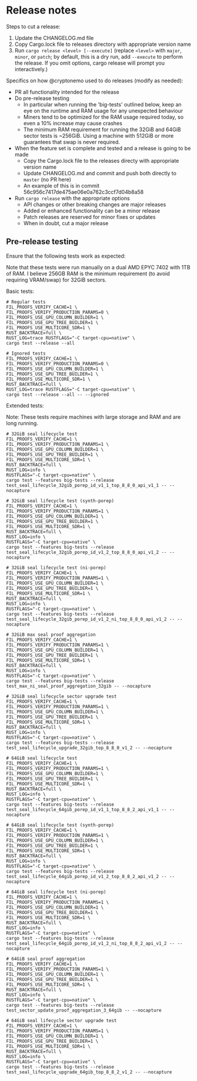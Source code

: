 # Release notes

Steps to cut a release:

1) Update the CHANGELOG.md file
2) Copy Cargo.lock file to releases directory with appropriate version name
3) Run `cargo release <level> [--execute]` (replace `<level>` with `major`, `minor`, or `patch`; by default, this is a dry run, add `--execute` to perform the release. If you omit options, cargo release will prompt you interactively.)

Specifics on how @cryptonemo used to do releases (modify as needed):

- PR all functionality intended for the release
- Do pre-release testing
  - In particular when running the 'big-tests' outlined below, keep an eye on the runtime and RAM usage for any unexpected behaviour
  - Miners tend to be optimized for the RAM usage required today, so even a 10% increase may cause crashes
  - The minimum RAM requirement for running the 32GiB and 64GiB sector tests is ~256GiB. Using a machine with 512GiB or more guarantees that swap is never required.
- When the feature set is complete and tested and a release is going to be made
  - Copy the Cargo.lock file to the releases directy with appropriate version name
  - Update CHANGELOG.md and commit and push both directly to `master` (no PR here)
  - An example of this is in commit 56c956c7417de475ae06e0a762c3ccf7d04b8a58
- Run `cargo release` with the appropriate options
  - API changes or other breaking changes are major releases
  - Added or enhanced functionality can be a minor release
  - Patch releases are reserved for minor fixes or updates
  - When in doubt, cut a major release


## Pre-release testing

Ensure that the following tests work as expected:

Note that these tests were run manually on a dual AMD EPYC 7402 with 1TB of RAM.  I believe 256GB RAM is the minimum requirement (to avoid requiring VRAM/swap) for 32GiB sectors.

Basic tests:

```
# Regular tests
FIL_PROOFS_VERIFY_CACHE=1 \
FIL_PROOFS_VERIFY_PRODUCTION_PARAMS=0 \
FIL_PROOFS_USE_GPU_COLUMN_BUILDER=1 \
FIL_PROOFS_USE_GPU_TREE_BUILDER=1 \
FIL_PROOFS_USE_MULTICORE_SDR=1 \
RUST_BACKTRACE=full \
RUST_LOG=trace RUSTFLAGS="-C target-cpu=native" \
cargo test --release --all

# Ignored tests
FIL_PROOFS_VERIFY_CACHE=1 \
FIL_PROOFS_VERIFY_PRODUCTION_PARAMS=0 \
FIL_PROOFS_USE_GPU_COLUMN_BUILDER=1 \
FIL_PROOFS_USE_GPU_TREE_BUILDER=1 \
FIL_PROOFS_USE_MULTICORE_SDR=1 \
RUST_BACKTRACE=full \
RUST_LOG=trace RUSTFLAGS="-C target-cpu=native" \
cargo test --release --all -- --ignored
```

Extended tests:

Note: These tests require machines with large storage and RAM and are long running.

```
# 32GiB seal lifecycle test
FIL_PROOFS_VERIFY_CACHE=1 \
FIL_PROOFS_VERIFY_PRODUCTION_PARAMS=1 \
FIL_PROOFS_USE_GPU_COLUMN_BUILDER=1 \
FIL_PROOFS_USE_GPU_TREE_BUILDER=1 \
FIL_PROOFS_USE_MULTICORE_SDR=1 \
RUST_BACKTRACE=full \
RUST_LOG=info \
RUSTFLAGS="-C target-cpu=native" \
cargo test --features big-tests --release test_seal_lifecycle_32gib_porep_id_v1_1_top_8_8_0_api_v1_1 -- --nocapture

# 32GiB seal lifecycle test (synth-porep)
FIL_PROOFS_VERIFY_CACHE=1 \
FIL_PROOFS_VERIFY_PRODUCTION_PARAMS=1 \
FIL_PROOFS_USE_GPU_COLUMN_BUILDER=1 \
FIL_PROOFS_USE_GPU_TREE_BUILDER=1 \
FIL_PROOFS_USE_MULTICORE_SDR=1 \
RUST_BACKTRACE=full \
RUST_LOG=info \
RUSTFLAGS="-C target-cpu=native" \
cargo test --features big-tests --release test_seal_lifecycle_32gib_porep_id_v1_2_top_8_8_0_api_v1_2 -- --nocapture

# 32GiB seal lifecycle test (ni-porep)
FIL_PROOFS_VERIFY_CACHE=1 \
FIL_PROOFS_VERIFY_PRODUCTION_PARAMS=1 \
FIL_PROOFS_USE_GPU_COLUMN_BUILDER=1 \
FIL_PROOFS_USE_GPU_TREE_BUILDER=1 \
FIL_PROOFS_USE_MULTICORE_SDR=1 \
RUST_BACKTRACE=full \
RUST_LOG=info \
RUSTFLAGS="-C target-cpu=native" \
cargo test --features big-tests --release test_seal_lifecycle_32gib_porep_id_v1_2_ni_top_8_8_0_api_v1_2 -- --nocapture

# 32GiB max seal proof aggregation
FIL_PROOFS_VERIFY_CACHE=1 \
FIL_PROOFS_VERIFY_PRODUCTION_PARAMS=1 \
FIL_PROOFS_USE_GPU_COLUMN_BUILDER=1 \
FIL_PROOFS_USE_GPU_TREE_BUILDER=1 \
FIL_PROOFS_USE_MULTICORE_SDR=1 \
RUST_BACKTRACE=full \
RUST_LOG=info \
RUSTFLAGS="-C target-cpu=native" \
cargo test --features big-tests --release test_max_ni_seal_proof_aggregation_32gib -- --nocapture

# 32GiB seal lifecycle sector upgrade test
FIL_PROOFS_VERIFY_CACHE=1 \
FIL_PROOFS_VERIFY_PRODUCTION_PARAMS=1 \
FIL_PROOFS_USE_GPU_COLUMN_BUILDER=1 \
FIL_PROOFS_USE_GPU_TREE_BUILDER=1 \
FIL_PROOFS_USE_MULTICORE_SDR=1 \
RUST_BACKTRACE=full \
RUST_LOG=info \
RUSTFLAGS="-C target-cpu=native" \
cargo test --features big-tests --release test_seal_lifecycle_upgrade_32gib_top_8_8_0_v1_2 -- --nocapture

# 64GiB seal lifecycle test
FIL_PROOFS_VERIFY_CACHE=1 \
FIL_PROOFS_VERIFY_PRODUCTION_PARAMS=1 \
FIL_PROOFS_USE_GPU_COLUMN_BUILDER=1 \
FIL_PROOFS_USE_GPU_TREE_BUILDER=1 \
FIL_PROOFS_USE_MULTICORE_SDR=1 \
RUST_BACKTRACE=full \
RUST_LOG=info \
RUSTFLAGS="-C target-cpu=native" \
cargo test --features big-tests --release test_seal_lifecycle_64gib_porep_id_v1_1_top_8_8_2_api_v1_1 -- --nocapture

# 64GiB seal lifecycle test (synth-porep)
FIL_PROOFS_VERIFY_CACHE=1 \
FIL_PROOFS_VERIFY_PRODUCTION_PARAMS=1 \
FIL_PROOFS_USE_GPU_COLUMN_BUILDER=1 \
FIL_PROOFS_USE_GPU_TREE_BUILDER=1 \
FIL_PROOFS_USE_MULTICORE_SDR=1 \
RUST_BACKTRACE=full \
RUST_LOG=info \
RUSTFLAGS="-C target-cpu=native" \
cargo test --features big-tests --release test_seal_lifecycle_64gib_porep_id_v1_2_top_8_8_2_api_v1_2 -- --nocapture

# 64GiB seal lifecycle test (ni-porep)
FIL_PROOFS_VERIFY_CACHE=1 \
FIL_PROOFS_VERIFY_PRODUCTION_PARAMS=1 \
FIL_PROOFS_USE_GPU_COLUMN_BUILDER=1 \
FIL_PROOFS_USE_GPU_TREE_BUILDER=1 \
FIL_PROOFS_USE_MULTICORE_SDR=1 \
RUST_BACKTRACE=full \
RUST_LOG=info \
RUSTFLAGS="-C target-cpu=native" \
cargo test --features big-tests --release test_seal_lifecycle_64gib_porep_id_v1_2_ni_top_8_8_2_api_v1_2 -- --nocapture

# 64GiB seal proof aggregation
FIL_PROOFS_VERIFY_CACHE=1 \
FIL_PROOFS_VERIFY_PRODUCTION_PARAMS=1 \
FIL_PROOFS_USE_GPU_COLUMN_BUILDER=1 \
FIL_PROOFS_USE_GPU_TREE_BUILDER=1 \
FIL_PROOFS_USE_MULTICORE_SDR=1 \
RUST_BACKTRACE=full \
RUST_LOG=info \
RUSTFLAGS="-C target-cpu=native" \
cargo test --features big-tests --release test_sector_update_proof_aggregation_3_64gib -- --nocapture

# 64GiB seal lifecycle sector upgrade test
FIL_PROOFS_VERIFY_CACHE=1 \
FIL_PROOFS_VERIFY_PRODUCTION_PARAMS=1 \
FIL_PROOFS_USE_GPU_COLUMN_BUILDER=1 \
FIL_PROOFS_USE_GPU_TREE_BUILDER=1 \
FIL_PROOFS_USE_MULTICORE_SDR=1 \
RUST_BACKTRACE=full \
RUST_LOG=info \
RUSTFLAGS="-C target-cpu=native" \
cargo test --features big-tests --release test_seal_lifecycle_upgrade_64gib_top_8_8_2_v1_2 -- --nocapture
```

